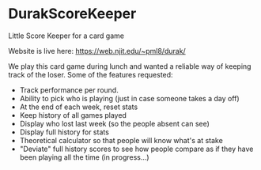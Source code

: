 # DurakScoreKeeper
Little Score Keeper for a card game

Website is live here: https://web.njit.edu/~pml8/durak/

We play this card game during lunch and wanted a reliable way of keeping track of the loser.
Some of the features requested:
* Track performance per round.
* Ability to pick who is playing (just in case someone takes a day off)
* At the end of each week, reset stats
* Keep history of all games played
* Display who lost last week (so the people absent can see)
* Display full history for stats
* Theoretical calculator so that people will know what's at stake
* "Deviate" full history scores to see how people compare as if they have been playing all the time (in progress...)
